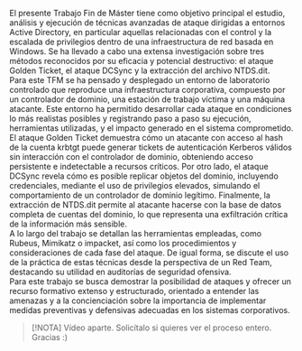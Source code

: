El presente Trabajo Fin de Máster tiene como objetivo principal el estudio, análisis y ejecución 
de técnicas avanzadas de ataque dirigidas a entornos Active Directory, en particular aquellas 
relacionadas con el control y la escalada de privilegios dentro de una infraestructura de red 
basada en Windows. Se ha llevado a cabo una extensa investigación sobre tres métodos 
reconocidos por su eficacia y potencial destructivo: el ataque Golden Ticket, el ataque DCSync 
y la extracción del archivo NTDS.dit.  
Para este TFM se ha pensado y desplegado un entorno de laboratorio controlado que reproduce 
una infraestructura corporativa, compuesto por un controlador de dominio, una estación de 
trabajo víctima y una máquina atacante. Este entorno ha permitido desarrollar cada ataque en 
condiciones lo más realistas posibles y registrando paso a paso su ejecución, herramientas 
utilizadas, y el impacto generado en el sistema comprometido.  
El ataque Golden Ticket demuestra cómo un atacante con acceso al hash de la cuenta krbtgt 
puede generar tickets de autenticación Kerberos válidos sin interacción con el controlador de 
dominio, obteniendo acceso persistente e indetectable a recursos críticos. Por otro lado, el 
ataque DCSync revela cómo es posible replicar objetos del dominio, incluyendo credenciales, 
mediante el uso de privilegios elevados, simulando el comportamiento de un controlador de 
dominio legítimo. Finalmente, la extracción de NTDS.dit permite al atacante hacerse con la 
base de datos completa de cuentas del dominio, lo que representa una exfiltración crítica de la 
información más sensible.  
A lo largo del trabajo se detallan las herramientas empleadas, como Rubeus, Mimikatz o 
impacket, así como los procedimientos y consideraciones de cada fase del ataque. De igual 
forma, se discute el uso de la práctica de estas técnicas desde la perspectiva de un Red Team, 
destacando su utilidad en auditorías de seguridad ofensiva.  
Para este trabajo se busca demostrar la posibilidad de ataques y ofrecer un recurso formativo 
extenso y estructurado, orientado a entender las amenazas y a la concienciación sobre la 
importancia de implementar medidas preventivas y defensivas adecuadas en los sistemas 
corporativos.

> [!NOTA]
> Vídeo aparte. Solicítalo si quieres ver el proceso entero. Gracias :)
